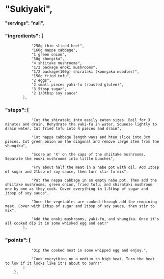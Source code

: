 # "Sukiyaki",
#### "servings": "null",
### "ingredients": [
                "250g thin sliced beef",
                "160g nappa cabbage",
                "1 green onion",
                "50g shungiku",
                "4 shiitake mushrooms",
                "1/2 package enoki mushrooms",
                "1/2 package(100g) shirataki (konnyaku noodles)",
                "150g fried tofu",
                "2 eggs",
                "2 small pieces yaki-fu (roasted gluten)",
                "3.5tbsp sugar",
                "2 1/3tbsp soy sauce"
            ],

### "steps": [
                "Cut the shirataki into easily eaten sizes. Boil for 3 minutes and drain. Rehydrate the yaki-fu in water. Squeeze lightly to drain water. Cut fried tofu into 4 pieces and drain",

                "Cut nappa cabbage length ways and hten slice into 3cm pieces. Cut green onion on the diagonal and remove large stem from the shungiku",

                "Score an 'X' on the caps of the shiitake mushrooms. Separate the enoki mushrooms into little bunches",

                "Fry about half the meat in a nabe pot with oil. Add 1tbsp of sugar and 2tbsp of soy sauce, then turn stir to mix",

                "Put the nappa cabbage in an empty nabe pot. Then add the shiitake mushrooms, green onion, fried tofu, and shirataki mushroom one by one as they cook. Cover everything in 1.5tbsp of sugar and 1tbsp of soy sauce",

                "Once the vegetables are cooked through add the remaining meat. Cover with 1tbsp of sugar and 2tbsp of soy sauce, then stir to mix",

                "Add the enoki mushrooms, yaki-fu, and shungiku. Once it's all cooked dip it in some whisked egg and eat!"
            ],

### "points": [
                "Dip the cooked meat in some whipped egg and enjoy.",
                
                "Cook everything on a medium to high heat. Turn the heat to low if it looks like it's about to burn!"
            ]
        },